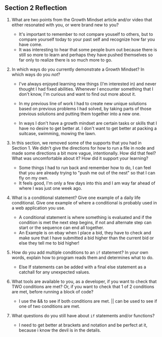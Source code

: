 ## Section 2 Reflection

1. What are two points from the Growth Mindset article and/or video that either resonated with you, or were brand new to you?

   - It's important to remember to not compare youself to others, but to compare yourself today to your past self and recognize how far you have come.
   - It was interesting to hear that some people burn out because there is still so more to learn and perhaps they have pushed themselves so far only to realize there is so much more to go.


2. In which ways do you currently demonstrate a Growth Mindset? In which ways do you _not_?

   - I've always enjoyed learning new things (I'm interested in) and never thought I had fixed abilities. Whenever I encounter something that I don't know, I'm curious and want to find out more about it.
   - In my previous line of work I had to create new unique solutions based on previous problems I had solved, by taking parts of those previous solutions and putting them together into a new one.

   - In ways I don't have a growth mindset are certain tasks or skills that I have no desire to get better at. I don't want to get better at packing a suitcase, swimming, mowing the lawn.

3. In this section, we removed some of the supports that you had in Section 1. We didn't give the directions for how to run a file in node and made some directions a bit more vague, intentionally. How did that feel? What was uncomfortable about it? How did it support your learning?

   - Some things I had to run back and remember how to do, I can feel that you are already trying to "push me out of the nest" so that I can fly on my own.
   - It feels good, I'm only a few days into this and I am way far ahead of where I was just one week ago.

4. What is a conditional statement? Give one example of a daily life conditional. Give one example of where a conditional is probably used in a web application you use.

   - A conditional statement is where something is evaluated and if the condition is met the next step begins, if not and alternate step can start or the sequence can end all together.  
   - An Example is on ebay when I place a bid, they have to check and make sure that I have submitted a bid higher than the current bid or else they tell me to bid higher!


5. How do you add multiple conditions to an `if` statement? In your own words, explain how to program reads them and determines what to do.

   - Else If statements can be added with a final else statement as a catchall for any unexpected values.

6. What tools are available to you, as a developer, if you want to check that TWO conditions are met? Or, if you want to check that 1 of 2 conditions are met, before running a block of code?

   - I use the && to see if both conditions are met. || can be used to see if one of two conditions are met.

7. What questions do you still have about `if` statements and/or functions?

   - I need to get better at brackets and notation and be perfect at it, because i know the devil is in the details.
